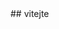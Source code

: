 <html/>
## vitejte

<!--
**Patraz88/Patraz88** is a ✨ _special_ ✨ repository because its `README.md` (this file) appears on your GitHub profile.

Here are some ideas to get you started:

- # I’m currently working on ...
- 🌱 I’m currently learning ...
- 👯 I’m looking to collaborate on ...
- 🤔 I’m looking for help with ...
- 💬 Ask me about ...
- 📫 How to reach me: ...
- 😄 Pronouns: ...
- ⚡ Fun fact: ...
-->
<html/>